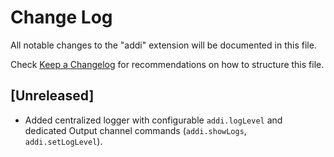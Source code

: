 # Change Log

All notable changes to the "addi" extension will be documented in this file.

Check [Keep a Changelog](http://keepachangelog.com/) for recommendations on how to structure this file.

## [Unreleased]

- Added centralized logger with configurable `addi.logLevel` and dedicated Output channel commands (`addi.showLogs`, `addi.setLogLevel`).